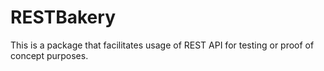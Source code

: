 # RESTBakery

This is a package that facilitates usage of REST API for testing or proof of concept purposes.
